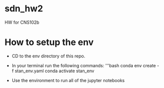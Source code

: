 # sdn_hw2
HW for CNS102b


# How to setup the env

- CD to the env directory of this repo. 
- In your terminal run the following commands:
'''bash
conda env create -f stan_env.yaml
conda activate stan_env

- Use the environment to run all of the jupyter notebooks 